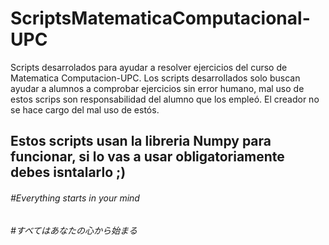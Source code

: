 # ScriptsMatematicaComputacional-UPC
Scripts desarrolados para ayudar a resolver ejercicios del curso de Matematica Computacion-UPC. Los scripts desarrollados solo buscan ayudar a alumnos a comprobar ejercicios sin error humano, mal uso de estos scrips son responsabilidad del alumno que los empleó. El creador no se hace cargo del mal uso de estós.
## Estos scripts usan la libreria Numpy para funcionar, si lo vas a usar obligatoriamente debes isntalarlo ;)
###### #Everything starts in your mind
###### #すべてはあなたの心から始まる

